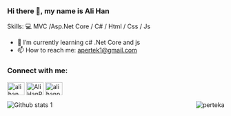 ### Hi there 👋, my name is Ali Han

Skills: 💻 MVC /Asp.Net Core / C# / Html / Css / Js

- 🌱 I’m currently learning c# .Net Core and js
- 📫 How to reach me: apertek1@gmail.com 
<h3 align="left">Connect with me:</h3>
<p align="left">
<a href="https://twitter.com/alihan_prtk" target="blank"><img align="center" src="https://raw.githubusercontent.com/rahuldkjain/github-profile-readme-generator/master/src/images/icons/Social/twitter.svg" alt="alihan_prtk" height="30" width="40" /></a>
<a href="https://www.linkedin.com/in/ali-han-pertek-1a265b210/" target="blank"><img align="center" src="https://raw.githubusercontent.com/rahuldkjain/github-profile-readme-generator/master/src/images/icons/Social/linked-in-alt.svg" alt="AliHanPertek" height="30" width="40" /></a>
<a href="https://instagram.com/alihanprtk" target="blank"><img align="center" src="https://raw.githubusercontent.com/rahuldkjain/github-profile-readme-generator/master/src/images/icons/Social/instagram.svg" alt="alihanprtk" height="30" width="40" /></a>
</p>

<p><img align="right" src="https://github-readme-stats.vercel.app/api/top-langs?username=perteka&show_icons=true&locale=tr&layout=compact" alt="perteka" /></p>

![Github stats 1](https://github-readme-stats.vercel.app/api?username=perteka&show_icons=true&theme=gradient)
